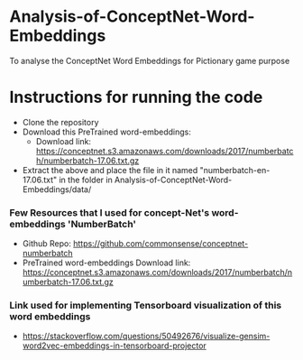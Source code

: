 # Analysis-of-ConceptNet-Word-Embeddings
To analyse the ConceptNet Word Embeddings for Pictionary game purpose

# Instructions for running the code
- Clone the repository
- Download this PreTrained word-embeddings:
  - Download link: https://conceptnet.s3.amazonaws.com/downloads/2017/numberbatch/numberbatch-17.06.txt.gz
- Extract the above and place the file in it named "numberbatch-en-17.06.txt" in the folder in Analysis-of-ConceptNet-Word-Embeddings/data/

### Few Resources that I used for concept-Net's word-embeddings 'NumberBatch'
- Github Repo: https://github.com/commonsense/conceptnet-numberbatch
- PreTrained word-embeddings Download link: https://conceptnet.s3.amazonaws.com/downloads/2017/numberbatch/numberbatch-17.06.txt.gz

### Link used for implementing Tensorboard visualization of this word embeddings
- https://stackoverflow.com/questions/50492676/visualize-gensim-word2vec-embeddings-in-tensorboard-projector
